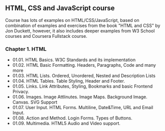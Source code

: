 ## HTML, CSS and JavaScript course

Course has lots of examples on HTML/CSS/JavaScript, 
based on combination of examples and exercises from the book "HTML and CSS" by Jon Duckett, 
however, it also includes deeper examples from W3 School courses and Coursera Fullstack course.

### Chapter 1. HTML

* 01.01. HTML Basics. W3C Standards and its implementation
* 01.02. HTML Basic Formatting. Headers, Paragraphs, Code and many more
* 01.03. HTML Lists. Ordered, Unordered, Nested and Description Lists
* 01.04. HTML Tables. Table Styling, Header and Footer.
* 01.05. Links. Link Attributes, Styling, Bookmarks and basic Frontend Privacy.
* 01.06. Images. Image Attlinutes. Image Maps. Background Image. Canvas. SVG Support
* 01.07. User Input. HTML Forms. Multiline, Date&Time, URL and Email Input. 
* 01.08. Action and Method. Login Forms. Types of Buttons.
* 01.09. Multimedia. HTML5 Audio and Video support.

